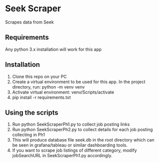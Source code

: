 # Seek Scraper
Scrapes data from Seek

## Requirements
Any python 3.x installation will work for this app

## Installation
1. Clone this repo on your PC
2. Create a virtual environment to be used for this app. In the project directory, run: python -m venv venv
3. Activate virtual environment: venv/Scripts/activate
4. pip install -r requirements.txt

## Using the scripts
1. Run python SeekScraperPh1.py to collect job posting links
2. Run python SeekScraperPh2.py to collect details for each job posting collecting in Ph1
3. This will produce database file seek.db in the root directory which can be seen in grafana/tableau or similar dashboarding tools.
4. If you want to scrape job listings of different category, modify jobSearchURL in SeekScraperPh1.py accordingly.
